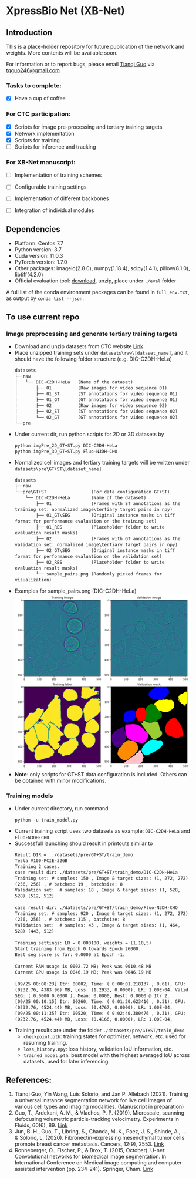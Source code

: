 # XpressBio Net (XB-Net)

## Introduction
This is a place-holder repository for future publication of the network and weights.
More contents will be available soon.

For information or to report bugs, please email [Tianqi Guo](https://www.linkedin.com/in/tianqi-guo-purdue/) via tqguo246@gmail.com

### Tasks to complete:
- [x] Have a cup of coffee

### For CTC participation: 
- [x] Scripts for image pre-processing and tertiary training targets
- [x] Network implementation 
- [x] Scripts for training
- [ ] Scripts for inference and tracking

### For XB-Net manuscript: 
- [ ] Implementation of training schemes
- [ ] Configurable training settings
- [ ] Implementation of different backbones
- [ ] Integration of individual modules


## Dependencies
- Platform: Centos 7.7
- Python version: 3.7
- Cuda version: 11.0.3
- PyTorch version: 1.7.0
- Other packages: imageio(2.8.0), numpy(1.18.4), scipy(1.4.1), pillow(8.1.0), libtiff(4.2.0)
- Official evaluation tool: [download](http://celltrackingchallenge.net/evaluation-methodology/), unzip, place under `./eval` folder

A full list of the conda environment packages can be found in `full_env.txt`, as output by `conda list --json`.

## To use current repo
### Image preprocessing and generate tertiary training targets
- Download and unzip datasets from CTC website [Link](http://celltrackingchallenge.net/2d-datasets/)
- Place unzipped training sets under `datasets\raw\[dataset_name]`, and it should have the following folder structure (e.g. DIC-C2DH-HeLa)
  ```
  datasets
  ├──raw
  │   └── DIC-C2DH-HeLa   (Name of the dataset)
  │       ├── 01          (Raw images for video sequence 01)
  │       ├── 01_ST       (ST annotations for video sequence 01)
  │       ├── 01_GT       (GT annotations for video sequence 01)
  │       ├── 02          (Raw images for video sequence 02)
  │       ├── 02_ST       (ST annotations for video sequence 02)
  │       └── 02_GT       (GT annotations for video sequence 02)
  └──pre
  ```    
- Under current dir, run python scripts for 2D or 3D datasets by 
  ```
  python imgPre_2D_GT+ST.py DIC-C2DH-HeLa
  python imgPre_3D_GT+ST.py Fluo-N3DH-CHO
  ```
- Normalized cell images and tertiary training targets will be written under `datasets\pre\GT+ST\[dataset_name]`
  ```
  datasets
  ├──raw  
  └──pre\GT+ST                 (For data configuration GT+ST)                            
      └── DIC-C2DH-HeLa        (Name of the dataset)
          ├── 01               (Frames with ST annotations as the training set: normalized image\tertiary target pairs in npy)
          ├── 01_GT\SEG        (Original instance masks in tiff format for performance evaluation on the training set)
          ├── 01_RES           (Placeholder folder to write evaluation result masks)
          ├── 02               (Frames with GT annotations as the validation set: normalized image\tertiary target pairs in npy)
          ├── 02_GT\SEG        (Original instance masks in tiff format for performance evaluation on the validation set)
          ├── 02_RES           (Placeholder folder to write evaluation result masks)
          └── sample_pairs.png (Randomly picked frames for visualization)
  ```  
- Examples for sample_pairs.png (DIC-C2DH-HeLa)
  ![sample_pairs](/pics/sample_pairs.png)
- **Note**: only scripts for GT+ST data configuration is included. Others can be obtained with minor modifications.

### Training models
- Under current directory, run command
  ```
  python -u train_model.py
  ```
- Current training script uses two datasets as example: `DIC-C2DH-HeLa` and `Fluo-N3DH-CHO`
- Successfull launching should result in printouts similar to
  ```
  Result DIR =  ./datasets/pre/GT+ST/train_demo
  Tesla V100-PCIE-32GB  
  Training 2 cases.
  case result dir: ./datasets/pre/GT+ST/train_demo/DIC-C2DH-HeLa
  Training set: # samples: 150 , Image & target sizes: (1, 272, 272) (256, 256) , # batches: 19 , batchsize: 8
  Validation set:  # samples: 18 , Image & target sizes: (1, 528, 528) (512, 512)

  case result dir: ./datasets/pre/GT+ST/train_demo/Fluo-N3DH-CHO
  Training set: # samples: 920 , Image & target sizes: (1, 272, 272) (256, 256) , # batches: 115 , batchsize: 8
  Validation set:  # samples: 43 , Image & target sizes: (1, 464, 528) (443, 512)

  Training settings: LR = 0.000100, weights = (1,10,5)
  Start training from Epoch 0 towards Epoch 26000.
  Best seg score so far: 0.0000 at Epoch -1.

  Current RAM usage is 0002.72 MB; Peak was 0010.48 MB
  Current GPU usage is 0046.19 MB; Peak was 0046.19 MB

  [09/25 00:08:23] Itr: 00002, Time: ( 0:00:01.218137 , 0.61), GPU: (0232.76, 4383.96) MB, Loss: (1.2933, 0.0000), LR: 1.00E-04, Valid SEG: ( 0.0000 0.0000 ). Mean: 0.0000, Best: 0.0000 @ Itr 2.
  [09/25 00:10:15] Itr: 00260, Time: ( 0:01:20.623416 , 0.31), GPU: (0232.76, 4524.44) MB, Loss: (0.4767, 0.0000), LR: 1.00E-04, 
  [09/25 00:11:35] Itr: 00520, Time: ( 0:02:40.380476 , 0.31), GPU: (0232.76, 4524.44) MB, Loss: (0.4166, 0.0000), LR: 1.00E-04, 
  ```
- Training results are under the folder `./datasets/pre/GT+ST/train_demo`
  - `checkpoint.pth`: training states for optimizer, network, etc. used for resuming training.
  - `loss_history.npy`: loss history, validation IoU information, etc.
  - `trained_model.pth`: best model with the highest averaged IoU across datasets, used for later inferencing.

## References:
1. Tianqi Guo, Yin Wang, Luis Solorio, and Jan P. Allebach (2021). Training a universal instance segmentation network for live cell images of various cell types and imaging modalities. (Manuscript in preparation)
2. Guo, T., Ardekani, A. M., & Vlachos, P. P. (2019). Microscale, scanning defocusing volumetric particle-tracking velocimetry. Experiments in Fluids, 60(6), 89. [Link](https://link.springer.com/article/10.1007/s00348-019-2731-4)
3. Jun, B. H., Guo, T., Libring, S., Chanda, M. K., Paez, J. S., Shinde, A., ... & Solorio, L. (2020). Fibronectin-expressing mesenchymal tumor cells promote breast cancer metastasis. Cancers, 12(9), 2553. [Link](https://doi.org/10.3390/cancers12092553)
4. Ronneberger, O., Fischer, P., & Brox, T. (2015, October). U-net: Convolutional networks for biomedical image segmentation. In International Conference on Medical image computing and computer-assisted intervention (pp. 234-241). Springer, Cham. [Link](https://arxiv.org/abs/1505.04597)
